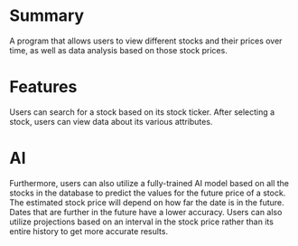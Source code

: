 # Summary
A program that allows users to view different stocks and their prices over time, as well as data analysis based on those stock prices.

# Features
Users can search for a stock based on its stock ticker. After selecting a stock, users can view data about its various attributes.

# AI
Furthermore, users can also utilize a fully-trained AI model based on all the stocks in the database to predict the values for the future price of a stock.
The estimated stock price will depend on how far the date is in the future. Dates that are further in the future have a lower accuracy.
Users can also utilize projections based on an interval in the stock price rather than its entire history to get more accurate results.
